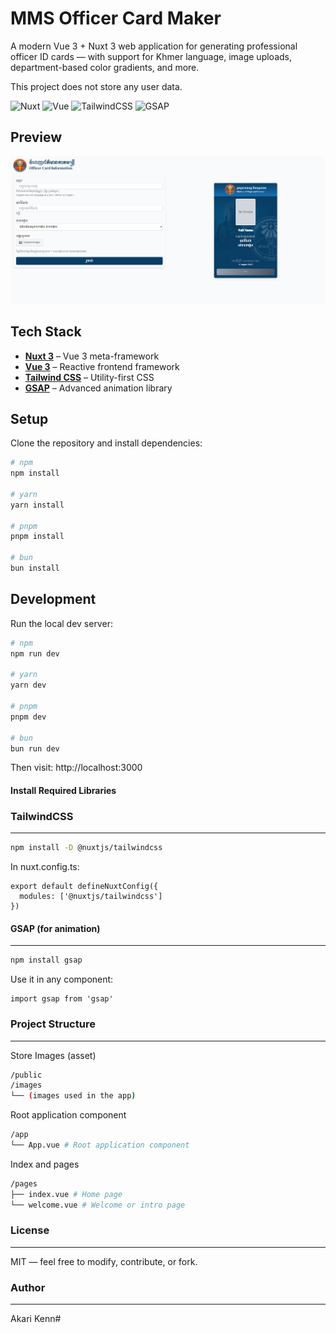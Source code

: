 # MMS Officer Card Maker

A modern Vue 3 + Nuxt 3 web application for generating professional officer ID cards — with support for Khmer language, image uploads, department-based color gradients, and more.

This project does not store any user data.

![Nuxt](https://img.shields.io/badge/Nuxt-3.x-green?logo=nuxtdotjs)
![Vue](https://img.shields.io/badge/Vue-3.x-brightgreen?logo=vue.js)
![TailwindCSS](https://img.shields.io/badge/TailwindCSS-3.x-38bdf8?logo=tailwindcss)
![GSAP](https://img.shields.io/badge/GSAP-3.x-88CE02?logo=greensock)



##  Preview

![Screenshot](./public/images/screenshot.png)


## Tech Stack

- **[Nuxt 3](https://nuxt.com/)** – Vue 3 meta-framework
- **[Vue 3](https://vuejs.org/)** – Reactive frontend framework
- **[Tailwind CSS](https://tailwindcss.com/)** – Utility-first CSS
- **[GSAP](https://gsap.com/)** – Advanced animation library



##  Setup

Clone the repository and install dependencies:

```bash
# npm
npm install

# yarn
yarn install

# pnpm
pnpm install

# bun
bun install
```

## Development

Run the local dev server:

```bash
# npm
npm run dev

# yarn
yarn dev

# pnpm
pnpm dev

# bun
bun run dev
```
Then visit: http://localhost:3000

#### Install Required Libraries
### TailwindCSS
---
```bash
npm install -D @nuxtjs/tailwindcss
```

In nuxt.config.ts:
```
export default defineNuxtConfig({
  modules: ['@nuxtjs/tailwindcss']
})
```
#### GSAP (for animation)
---
```bash
npm install gsap
```
Use it in any component:
```
import gsap from 'gsap'
```

### Project Structure
---
Store Images (asset)
```bash
/public
/images
└── (images used in the app)
```

Root application component
```bash
/app
└── App.vue # Root application component
```
Index and pages
```bash
/pages
├── index.vue # Home page
└── welcome.vue # Welcome or intro page
```
### License
---
MIT — feel free to modify, contribute, or fork.

### Author
---
Akari Kenn#
